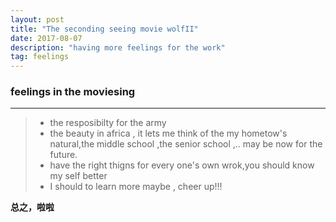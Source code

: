 ```yaml
---
layout: post
title: "The seconding seeing movie wolfII"
date: 2017-08-07
description: "having more feelings for the work"
tag: feelings
---   
```



### feelings in the moviesing

------

> * the resposibilty for the army
> * the beauty in africa , it lets me think of the my hometow's natural,the middle school ,the senior school ,..
may be now for the future.
> * have the right thigns for every one's own wrok,you should know my self better
> * I should to learn more maybe , cheer up!!!


**总之，啦啦**